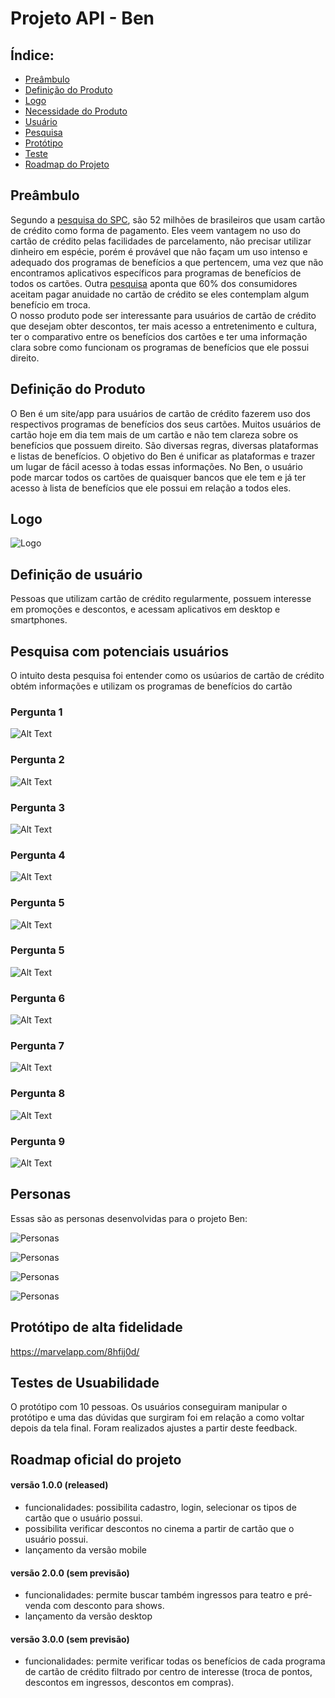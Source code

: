 # Projeto API - Ben

## Índice: 

* [Preâmbulo](#preâmbulo)
* [Definição do Produto](#definição-do-produto)
* [Logo](#logo)
* [Necessidade do Produto](#necessidade-do-produto)
* [Usuário](#definição-do-usuário)
* [Pesquisa](#pesquisa-com-potenciais-usuários)
* [Protótipo](#protótipo-de-alta-fidelidade)
* [Teste](#testes-de-usabilidade)
* [Roadmap do Projeto](#roadmap-oficial-do-projeto)

## Preâmbulo
Segundo a [pesquisa do SPC](https://www.spcbrasil.org.br/uploads/st_imprensa/release_cartao_de_credito.pdf), são 52 milhões de brasileiros que usam cartão de crédito como forma de pagamento. Eles veem vantagem no uso do cartão de crédito pelas facilidades de parcelamento, não precisar utilizar dinheiro em espécie, porém é provável que não façam um uso intenso e adequado dos programas de benefícios a que pertencem, uma vez que não encontramos aplicativos específicos para programas de benefícios de todos os cartões.
Outra [pesquisa](https://economia.uol.com.br/financas-pessoais/noticias/redacao/2018/03/27/site-compara-cartao-de-credito-e-indica-o-melhor-de-acordo-com-objetivo.htm) aponta que 60% dos consumidores aceitam pagar anuidade no cartão de crédito se eles contemplam algum benefício em troca.  
O nosso produto pode ser interessante para usuários de cartão de crédito que desejam obter descontos, ter mais acesso a entretenimento e cultura, ter o comparativo entre os benefícios dos cartões e ter uma informação clara sobre como funcionam os programas de benefícios que ele possui direito.

## Definição do Produto
O Ben é um site/app para usuários de cartão de crédito fazerem uso dos respectivos programas de benefícios dos seus cartões. Muitos usuários de cartão hoje em dia tem mais de um cartão e não tem clareza sobre os benefícios que possuem direito. São diversas regras, diversas plataformas e listas de benefícios. O objetivo do Ben é unificar as plataformas e trazer um lugar de fácil acesso à todas essas informações. 
No Ben, o usuário pode marcar todos os cartões de quaisquer bancos que ele tem e já ter acesso à lista de benefícios que ele possui em relação a todos eles. 

## Logo
![Logo](src/assets/img/logo-certinho.png)

## Definição de usuário
Pessoas que utilizam cartão de crédito regularmente, possuem interesse em promoções e descontos, e acessam aplicativos em desktop e smartphones.

## Pesquisa com potenciais usuários 
O intuito desta pesquisa foi entender como os usúarios de cartão de crédito obtém informações e utilizam os programas de benefícios do cartão

### Pergunta 1
![Alt Text](src/assets/img/Q1.jpg)

### Pergunta 2
![Alt Text](src/assets/img/Q2.jpg)

### Pergunta 3
![Alt Text](src/assets/img/Q3.jpg)

### Pergunta 4
![Alt Text](src/assets/img/Q4.jpg)

### Pergunta 5
![Alt Text](src/assets/img/Q5.jpg)

### Pergunta 5
![Alt Text](src/assets/img/Q5.jpg)

### Pergunta 6
![Alt Text](src/assets/img/Q6.jpg)

### Pergunta 7
![Alt Text](src/assets/img/Q7.jpg)

### Pergunta 8
![Alt Text](src/assets/img/Q8.jpg)

### Pergunta 9
![Alt Text](src/assets/img/Q9.jpg)

## Personas
Essas são as personas desenvolvidas para o projeto Ben: 

![Personas](src/assets/img/persona1.jpg)

![Personas](src/assets/img/persona2.jpg)

![Personas](src/assets/img/persona3.jpg)

![Personas](src/assets/img/persona4.jpg)

## Protótipo de alta fidelidade

https://marvelapp.com/8hfij0d/

## Testes de Usuabilidade
O protótipo com 10 pessoas. Os usuários conseguiram manipular o protótipo e uma das dúvidas que surgiram foi em relação a como voltar depois da tela final. Foram realizados ajustes a partir deste feedback. 

## Roadmap oficial do projeto

#### versão 1.0.0 (released)
- funcionalidades: possibilita cadastro, login, selecionar os tipos de cartão que o usuário possui.
- possibilita verificar descontos no cinema a partir de cartão que o usuário possui.
- lançamento da versão mobile

#### versão 2.0.0 (sem previsão)
- funcionalidades: permite buscar também ingressos para teatro e pré-venda com desconto para shows.
- lançamento da versão desktop

#### versão 3.0.0 (sem previsão)
- funcionalidades: permite verificar todas os benefícios de cada programa de cartão de crédito filtrado por centro de interesse (troca de pontos, descontos em ingressos, descontos em compras).


